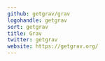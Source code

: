 ```yaml
---
github: getgrav/grav
logohandle: getgrav
sort: getgrav
title: Grav
twitter: getgrav
website: https://getgrav.org/
---
```


